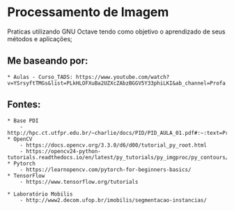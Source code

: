 # Processamento de Imagem

Praticas utilizando GNU Octave tendo como objetivo o aprendizado de seus métodos e aplicações;

## Me baseando por: 
    * Aulas - Curso_TADS: https://www.youtube.com/watch?v=YSrsyftTMGs&list=PLkHLOFXuBa2UZXcZAbzBGGV5Y33phiLKI&ab_channel=Profa.AlessandraMendes
    
## Fontes:
    * Base PDI 
        - http://hpc.ct.utfpr.edu.br/~charlie/docs/PID/PID_AULA_01.pdf#:~:text=Processamento%20de%20Imagens%20Processamento%20Digital%20de%20Imagens%20Consiste,processo%20sejam%20imagens%20ou%20informa%C3%A7%C3%B5es%20extra%C3%ADdas%20da%20imagem.
    * OpenCV 
        - https://docs.opencv.org/3.3.0/d6/d00/tutorial_py_root.html
        - https://opencv24-python-tutorials.readthedocs.io/en/latest/py_tutorials/py_imgproc/py_contours/py_contour_features/py_contour_features.html
    * Pytorch 
        - https://learnopencv.com/pytorch-for-beginners-basics/
    * TensorFlow 
        - https://www.tensorflow.org/tutorials
    
    * Laboratório Mobilis 
        - http://www2.decom.ufop.br/imobilis/segmentacao-instancias/
